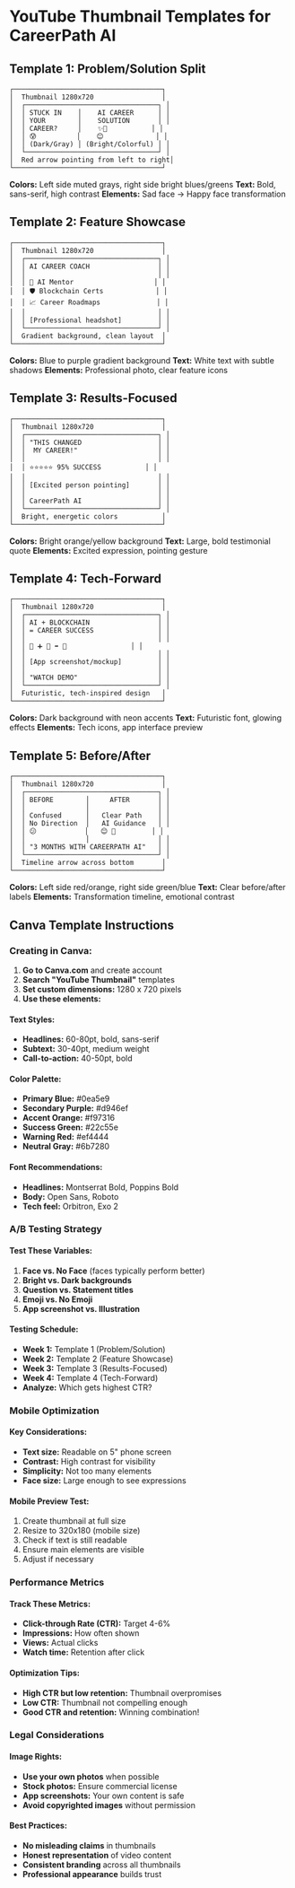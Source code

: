 # YouTube Thumbnail Templates for CareerPath AI

## Template 1: Problem/Solution Split

```
┌─────────────────────────────────────┐
│  Thumbnail 1280x720                 │
│  ┌─────────────────────────────────┐ │
│  │ STUCK IN    │    AI CAREER      │ │
│  │ YOUR        │    SOLUTION       │ │
│  │ CAREER?     │    ✨🤖           │ │
│  │ 😰          │    😊             │ │
│  │ (Dark/Gray) │ (Bright/Colorful) │ │
│  └─────────────────────────────────┘ │
│  Red arrow pointing from left to right│
└─────────────────────────────────────┘
```

**Colors:** Left side muted grays, right side bright blues/greens
**Text:** Bold, sans-serif, high contrast
**Elements:** Sad face → Happy face transformation

## Template 2: Feature Showcase

```
┌─────────────────────────────────────┐
│  Thumbnail 1280x720                 │
│  ┌─────────────────────────────────┐ │
│  │ AI CAREER COACH                 │ │
│  │                                 │ │
│  │ 🤖 AI Mentor                    │ │
│  │ 🛡️ Blockchain Certs             │ │
│  │ 📈 Career Roadmaps              │ │
│  │                                 │ │
│  │ [Professional headshot]         │ │
│  └─────────────────────────────────┘ │
│  Gradient background, clean layout  │
└─────────────────────────────────────┘
```

**Colors:** Blue to purple gradient background
**Text:** White text with subtle shadows
**Elements:** Professional photo, clear feature icons

## Template 3: Results-Focused

```
┌─────────────────────────────────────┐
│  Thumbnail 1280x720                 │
│  ┌─────────────────────────────────┐ │
│  │ "THIS CHANGED                   │ │
│  │  MY CAREER!"                    │ │
│  │                                 │ │
│  │ ⭐⭐⭐⭐⭐ 95% SUCCESS           │ │
│  │                                 │ │
│  │ [Excited person pointing]       │ │
│  │                                 │ │
│  │ CareerPath AI                   │ │
│  └─────────────────────────────────┘ │
│  Bright, energetic colors           │
└─────────────────────────────────────┘
```

**Colors:** Bright orange/yellow background
**Text:** Large, bold testimonial quote
**Elements:** Excited expression, pointing gesture

## Template 4: Tech-Forward

```
┌─────────────────────────────────────┐
│  Thumbnail 1280x720                 │
│  ┌─────────────────────────────────┐ │
│  │ AI + BLOCKCHAIN                 │ │
│  │ = CAREER SUCCESS                │ │
│  │                                 │ │
│  │ 🤖 ➕ 🔗 ➡️ 🚀                │ │
│  │                                 │ │
│  │ [App screenshot/mockup]         │ │
│  │                                 │ │
│  │ "WATCH DEMO"                    │ │
│  └─────────────────────────────────┘ │
│  Futuristic, tech-inspired design   │
└─────────────────────────────────────┘
```

**Colors:** Dark background with neon accents
**Text:** Futuristic font, glowing effects
**Elements:** Tech icons, app interface preview

## Template 5: Before/After

```
┌─────────────────────────────────────┐
│  Thumbnail 1280x720                 │
│  ┌─────────────────────────────────┐ │
│  │ BEFORE        │     AFTER       │ │
│  │               │                 │ │
│  │ Confused      │   Clear Path    │ │
│  │ No Direction  │   AI Guidance   │ │
│  │ 😕            │   😊 💼         │ │
│  │               │                 │ │
│  │ "3 MONTHS WITH CAREERPATH AI"   │ │
│  └─────────────────────────────────┘ │
│  Timeline arrow across bottom       │
└─────────────────────────────────────┘
```

**Colors:** Left side red/orange, right side green/blue
**Text:** Clear before/after labels
**Elements:** Transformation timeline, emotional contrast

## Canva Template Instructions

### Creating in Canva:
1. **Go to Canva.com** and create account
2. **Search "YouTube Thumbnail"** templates
3. **Set custom dimensions:** 1280 x 720 pixels
4. **Use these elements:**

#### Text Styles:
- **Headlines:** 60-80pt, bold, sans-serif
- **Subtext:** 30-40pt, medium weight
- **Call-to-action:** 40-50pt, bold

#### Color Palette:
- **Primary Blue:** #0ea5e9
- **Secondary Purple:** #d946ef  
- **Accent Orange:** #f97316
- **Success Green:** #22c55e
- **Warning Red:** #ef4444
- **Neutral Gray:** #6b7280

#### Font Recommendations:
- **Headlines:** Montserrat Bold, Poppins Bold
- **Body:** Open Sans, Roboto
- **Tech feel:** Orbitron, Exo 2

### A/B Testing Strategy

#### Test These Variables:
1. **Face vs. No Face** (faces typically perform better)
2. **Bright vs. Dark backgrounds**
3. **Question vs. Statement titles**
4. **Emoji vs. No Emoji**
5. **App screenshot vs. Illustration**

#### Testing Schedule:
- **Week 1:** Template 1 (Problem/Solution)
- **Week 2:** Template 2 (Feature Showcase)  
- **Week 3:** Template 3 (Results-Focused)
- **Week 4:** Template 4 (Tech-Forward)
- **Analyze:** Which gets highest CTR?

### Mobile Optimization

#### Key Considerations:
- **Text size:** Readable on 5" phone screen
- **Contrast:** High contrast for visibility
- **Simplicity:** Not too many elements
- **Face size:** Large enough to see expressions

#### Mobile Preview Test:
1. Create thumbnail at full size
2. Resize to 320x180 (mobile size)
3. Check if text is still readable
4. Ensure main elements are visible
5. Adjust if necessary

### Performance Metrics

#### Track These Metrics:
- **Click-through Rate (CTR):** Target 4-6%
- **Impressions:** How often shown
- **Views:** Actual clicks
- **Watch time:** Retention after click

#### Optimization Tips:
- **High CTR but low retention:** Thumbnail overpromises
- **Low CTR:** Thumbnail not compelling enough
- **Good CTR and retention:** Winning combination!

### Legal Considerations

#### Image Rights:
- **Use your own photos** when possible
- **Stock photos:** Ensure commercial license
- **App screenshots:** Your own content is safe
- **Avoid copyrighted images** without permission

#### Best Practices:
- **No misleading claims** in thumbnails
- **Honest representation** of video content
- **Consistent branding** across all thumbnails
- **Professional appearance** builds trust